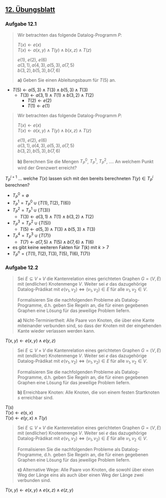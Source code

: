 ## [12. Übungsblatt](https://web.archive.org/web/20241212082357/https://iccl.inf.tu-dresden.de/w/images/4/45/TheoLog24-Uebung-12.pdf)

### Aufgabe 12.1

> Wir betrachten das folgende Datalog-Programm $P$:
>
> $T(x) \leftarrow e(x)$ \
> $T(x) \leftarrow a(x, y) \land T(y) \land b(x, z) \land T(z)$
>
> $e(1)$, $e(2)$, $e(6)$ \
> $a(3, 1), a(4, 3), a(5, 3), a(7, 5)$ \
> $b(3, 2), b(5, 3), b(7, 6)$
>
> **a)** Geben Sie einen Ableitungsbaum für $T(5)$ an.

  * $T(5) \leftarrow a(5, 3) \land T(3) \land b(5, 3) \land T(3)$
      * $T(3) \leftarrow a(3, 1) \land T(1) \land b(3, 2) \land T(2)$
          * $T(2) \leftarrow e(2)$
          * $T(1) \leftarrow e(1)$

> Wir betrachten das folgende Datalog-Programm $P$:
>
> $T(x) \leftarrow e(x)$ \
> $T(x) \leftarrow a(x, y) \land T(y) \land b(x, z) \land T(z)$
>
> $e(1)$, $e(2)$, $e(6)$ \
> $a(3, 1), a(4, 3), a(5, 3), a(7, 5)$ \
> $b(3, 2), b(5, 3), b(7, 6)$
>
> **b)** Berechnen Sie die Mengen $T_P^0$, $T_P^1$, $T_P^2$, $\ldots$. An welchem Punkt wird der Grenzwert erreicht?

$T_P^{i+1}$ ... welche $T(x)$ lassen sich mit den bereits berechneten $T(y) \in T_P^i$ berechnen?

  * $T_P^0 = \emptyset$
  * $T_P^1 = T_P^0 \cup \left\{ T(1), T(2), T(6) \right\}$
  * $T_P^2 = T_P^1 \cup \left\{ T(3) \right\}$
      * $T(3) \leftarrow a(3, 1) \land T(1) \land b(3, 2) \land T(2)$
  * $T_P^3 = T_P^2 \cup \left\{ T(5) \right\}$
      * $T(5) \leftarrow a(5, 3) \land T(3) \land b(5, 3) \land T(3)$
  * $T_P^4 = T_P^3 \cup \left\{ T(7) \right\}$
      * $T(7) \leftarrow a(7, 5) \land T(5) \land b(7, 6) \land T(6)$
  * es gibt keine weiteren Fakten für $T(k)$ mit $k > 7$
  * $T_P^n = \left\{ T(1), T(2), T(3), T(5), T(6), T(7) \right\}$

### Aufgabe 12.2

> Sei $E \subseteq V \times V$ die Kantenrelation eines gerichteten Graphen $G = (V, E)$ mit (endlicher) Knotenmenge $V$. Weiter sei $e$ das dazugehörige Datalog-Prädikat mit $e(v_1, v_2) \Leftrightarrow (v_1, v_2) \in E$ für alle $v_1, v_2 \in V$.
>
> Formalisieren Sie die nachfolgenden Probleme als Datalog-Programme, d.h. geben Sie Regeln an, die für einen gegebenen Graphen eine Lösung für das jeweilige Problem liefern.
>
> **a)** Nicht-Terminiertheit: Alle Paare von Knoten, die über eine Kante miteinander verbunden sind, so dass der Knoten mit der eingehenden Kante wieder verlassen werden kann.

$T(x, y) \leftarrow e(x, y) \land e(y, z)$

> Sei $E \subseteq V \times V$ die Kantenrelation eines gerichteten Graphen $G = (V, E)$ mit (endlicher) Knotenmenge $V$. Weiter sei $e$ das dazugehörige Datalog-Prädikat mit $e(v_1, v_2) \Leftrightarrow (v_1, v_2) \in E$ für alle $v_1, v_2 \in V$.
>
> Formalisieren Sie die nachfolgenden Probleme als Datalog-Programme, d.h. geben Sie Regeln an, die für einen gegebenen Graphen eine Lösung für das jeweilige Problem liefern.
>
> **b)** Erreichbare Knoten: Alle Knoten, die von einem festen Startknoten $s$ erreichbar sind.

$T(s)$ \
$T(x) \leftarrow e(s, x)$ \
$T(x) \leftarrow e(y, x) \land T(y)$

> Sei $E \subseteq V \times V$ die Kantenrelation eines gerichteten Graphen $G = (V, E)$ mit (endlicher) Knotenmenge $V$. Weiter sei $e$ das dazugehörige Datalog-Prädikat mit $e(v_1, v_2) \Leftrightarrow (v_1, v_2) \in E$ für alle $v_1, v_2 \in V$.
>
> Formalisieren Sie die nachfolgenden Probleme als Datalog-Programme, d.h. geben Sie Regeln an, die für einen gegebenen Graphen eine Lösung für das jeweilige Problem liefern.
>
> **c)** Alternative Wege: Alle Paare von Knoten, die sowohl über einen Weg der Länge eins als auch über einen Weg der Länge zwei verbunden sind.

$T(x ,y) \leftarrow e(x, y) \land e(x, z) \land e(z, y)$
